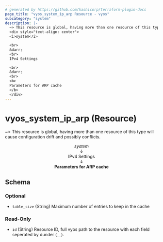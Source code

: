 ```yaml
---
# generated by https://github.com/hashicorp/terraform-plugin-docs
page_title: "vyos_system_ip_arp Resource - vyos"
subcategory: "system"
description: |-
  ~> This resource is global, having more than one resource of this type will cause configuration drift and possibly conflicts.
  <div style="text-align: center">
  <i>system</i>

  <br>
  &darr;
  <br>
  IPv4 Settings

  <br>
  &darr;
  <br>
  <b>
  Parameters for ARP cache
  </b>
  </div>
---
```


# vyos_system_ip_arp (Resource)

~> This resource is global, having more than one resource of this type will cause configuration drift and possibly conflicts.

<div style="text-align: center">
<i>system</i>

<br>
&darr;
<br>
IPv4 Settings

<br>
&darr;
<br>
<b>
Parameters for ARP cache
</b>
</div>



<!-- schema generated by tfplugindocs -->
## Schema

### Optional

- `table_size` (String) Maximum number of entries to keep in the cache

### Read-Only

- `id` (String) Resource ID, full vyos path to the resource with each field seperated by dunder (`__`).

